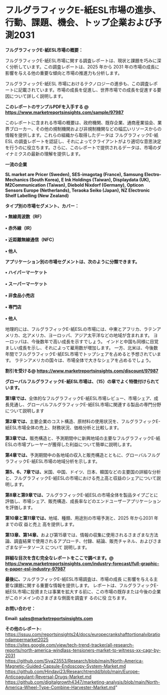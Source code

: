 # フルグラフィックE-紙ESL市場の進歩、行動、課題、機会、トップ企業および予測2031

<strong><b>フルグラフィックE-紙ESL市場の概要：</b></strong>

フルグラフィックE-紙ESL市場に関する調査レポートは、現状と課題を巧みに深く分析しています。この調査レポートは、2025 年から 2031 年の市場の成長に影響を与える他の重要な傾向と市場の推進力も分析します。

フルグラフィックE-紙ESL 市場におけるテクノロジーの進歩も、この調査レポートに記載されています。市場の成長を促進し、世界市場での成長を促進する要因について詳しく説明します。

<strong>このレポートのサンプルPDFを入手する @ <a href=https://www.marketreportsinsights.com/sample/97987>https://www.marketreportsinsights.com/sample/97987</a></strong>

このレポートに含まれる市場の概要は、政府機関、既存企業、通商産業協会、業界ブローカー、その他の規制機関および非規制機関などの幅広いリソースからの情報を提供します。これらの組織から取得したデータは フルグラフィックE-紙ESL の調査レポートを認証し、それによってクライアントがより適切な意思決定を行うのに役立ちます。さらに、このレポートで提供されるデータは、市場のダイナミクスの最新の理解を提供します。

<strong>一流の企業</strong>

<strong><b>SL market are Pricer (Sweden), SES-imagotag (France), Samsung Electro-Mechanics (South Korea), E Ink Holdings (Taiwan), Displaydata (UK), M2Communication (Taiwan), Diebold Nixdorf (Germany), Opticon Sensors Europe (Netherlands), Teraoka Seiko (Japan), NZ Electronic Shelf Labelling (New Zealand)</b></strong>

<strong><b>タイプ別の市場セグメント、カバー：</b></strong>

<strong>• 無線周波数（RF）<br><br>• 赤外線（IR）<br><br>• 近距離無線通信（NFC）<br><br>• 他人</strong>

<strong><b>アプリケーション別の市場セグメントは、次のように分類できます。</b></strong>

<strong>• ハイパーマーケット<br><br>• スーパーマーケット<br><br>• 非食品小売店<br><br>• 専門店<br><br>• 他人</strong>

 地理的には、フルグラフィックE-紙ESLの市場には、中東とアフリカ、ラテンアメリカ、北アメリカ、ヨーロッパ、アジア太平洋などの地域が含まれます。 ヨーロッパは、今後数年で高い成長を示すでしょう。 インドと中国も同様に目覚ましい成長を示し、それによって雇用数が増加します。 一方、北米は、今後数年間でフルグラフィックE-紙ESL市場でトップシェアを占めると予想されています。 ラテンアメリカの国々は、市場全体で大きなシェアを占めるでしょう。

<strong>割引を受ける@ <a href=https://www.marketreportsinsights.com/discount/97987>https://www.marketreportsinsights.com/discount/97987</a></strong>

<strong><b>グローバルフルグラフィックE-紙ESL市場は、（15）の章でよく特徴付けられています。</b></strong>

<strong><b>第</b></strong><strong><b>1章では、</b></strong>全体的なフルグラフィックE-紙ESL市場レビュー、市場シェア、成長見通し、グローバルフルグラフィックE-紙ESL市場に関連する製品の専門分野について説明します

<strong><b>第2章では、</b></strong>主要企業のコスト構造、原材料の使用状況を、フルグラフィックE-紙ESL市場全体の売上、財務状況、価格分析と比較します。

<strong><b>第3章では、</b></strong>販売構造と、予測期間中に新興地域の主要なフルグラフィックE-紙ESLの市場プレーヤーが獲得した利益について簡単に説明します。

<strong><b>第4章では、</b></strong>予測期間中の各地域の収入と販売構造とともに、グローバルフルグラフィックE-紙ESL市場の地域分析を示します。

<strong><b>第5、6、7章では、</b></strong>米国、中国、ドイツ、日本、韓国などの主要国の詳細な分析と、フルグラフィックE-紙ESLの市場における売上高と収益のシェアについて説明します。

<strong><b>第8章と第9章では、</b></strong>フルグラフィックE-紙ESLの市場全体を製品タイプごとに評価し、市場シェア、販売構造、成長率などのエンドユーザーアプリケーションを評価します。

<strong><b>第10章と第11章では、</b></strong>地域、種類、用途別の市場予測と、2025 年から2031 年までの収 益と売上 高を提供します。

<strong><b>第13章、第14章、</b></strong>および第15章では、情報の収集に使用されるさまざまな方法論、調査結果で使用されるアプローチ、付録、結論、販売チャネル、およびさまざまなデータソース について 説明します。

<strong>詳細な目次を含む完全なレポートをここで調べます。@ <a href=https://www.marketreportsinsights.com/industry-forecast/full-graphic-e-paper-esl-industry-97987>https://www.marketreportsinsights.com/industry-forecast/full-graphic-e-paper-esl-industry-97987</a></strong>

<strong><b>最後に、</b></strong>フルグラフィックE-紙ESL市場調査は、市場の成長 に影響を</a>与える主要な課題に関する重要な情報を提供します。 レポートは、フルグラフィックE-紙ESL市場に投資または事業を拡大する前に、この市場の既存または今後の企業がこのドメインのさまざまな側面を調査す るのに役 立ちます。

<strong><b>お問い合わせ：</b></strong>

<strong>Email: </strong><a href=mailto:sales@marketreportsinsights.com><strong>sales@marketreportsinsights.com</strong></a>

<strong>その他のレポート:</strong>
<br>
<a href=https://issuu.com/reportsinsights24/docs/europecrankshafttortionalvibrationdampermarket2025>https://issuu.com/reportsinsights24/docs/europecrankshafttortionalvibrationdampermarket2025</a>
<br>
<a href=https://sites.google.com/view/tech-trend-tracker/all-research-reports/north-america-windlass-tensioners-market-to-witness-xx-cagr-by-2031>https://sites.google.com/view/tech-trend-tracker/all-research-reports/north-america-windlass-tensioners-market-to-witness-xx-cagr-by-2031</a>
<br>
<a href=https://github.com/Siya23553/Research/blob/main/North-America-Magnetic-Guided-Capsule-Endoscopy-System-Market.md>https://github.com/Siya23553/Research/blob/main/North-America-Magnetic-Guided-Capsule-Endoscopy-System-Market.md</a>
<br>
<a href=https://github.com/Hindavi23/Researchtrendd/blob/main/Europe-Anticoagulant-Reversal-Drugs-Market.md>https://github.com/Hindavi23/Researchtrendd/blob/main/Europe-Anticoagulant-Reversal-Drugs-Market.md</a>
<br>
<a href=https://github.com/digitalgrowth4347/marketing-analysis/blob/main/North-America-Wheel-Type-Combine-Harvester-Market.md>https://github.com/digitalgrowth4347/marketing-analysis/blob/main/North-America-Wheel-Type-Combine-Harvester-Market.md</a>"
